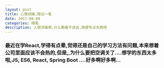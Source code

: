 ```yaml
---
layout: post
title: 心情烦躁,随记一笔
date: 2017-08-09
categories: 随笔
description: 人很浮躁啊,什么都看不进去,随便写点东西吧
---
```

### 最近在学React,学得有点晕,觉得还是自己的学习方法有问题,本来想着公司里面应该不会热的,但是,,为什么要把空调关了....想学的东西太多啦,JS, ES6, React, Spring Boot ....好多啊好多啊...


